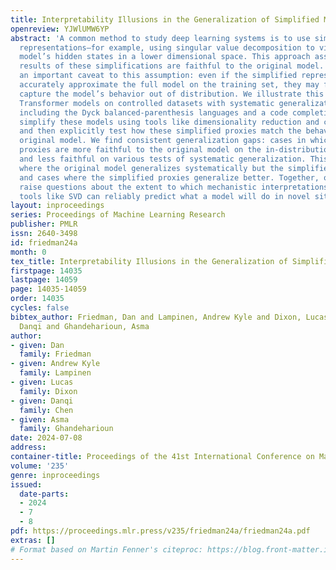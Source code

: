 ```yaml
---
title: Interpretability Illusions in the Generalization of Simplified Models
openreview: YJWlUMW6YP
abstract: 'A common method to study deep learning systems is to use simplified model
  representations—for example, using singular value decomposition to visualize the
  model’s hidden states in a lower dimensional space. This approach assumes that the
  results of these simplifications are faithful to the original model. Here, we illustrate
  an important caveat to this assumption: even if the simplified representations can
  accurately approximate the full model on the training set, they may fail to accurately
  capture the model’s behavior out of distribution. We illustrate this by training
  Transformer models on controlled datasets with systematic generalization splits,
  including the Dyck balanced-parenthesis languages and a code completion task. We
  simplify these models using tools like dimensionality reduction and clustering,
  and then explicitly test how these simplified proxies match the behavior of the
  original model. We find consistent generalization gaps: cases in which the simplified
  proxies are more faithful to the original model on the in-distribution evaluations
  and less faithful on various tests of systematic generalization. This includes cases
  where the original model generalizes systematically but the simplified proxies fail,
  and cases where the simplified proxies generalize better. Together, our results
  raise questions about the extent to which mechanistic interpretations derived using
  tools like SVD can reliably predict what a model will do in novel situations.'
layout: inproceedings
series: Proceedings of Machine Learning Research
publisher: PMLR
issn: 2640-3498
id: friedman24a
month: 0
tex_title: Interpretability Illusions in the Generalization of Simplified Models
firstpage: 14035
lastpage: 14059
page: 14035-14059
order: 14035
cycles: false
bibtex_author: Friedman, Dan and Lampinen, Andrew Kyle and Dixon, Lucas and Chen,
  Danqi and Ghandeharioun, Asma
author:
- given: Dan
  family: Friedman
- given: Andrew Kyle
  family: Lampinen
- given: Lucas
  family: Dixon
- given: Danqi
  family: Chen
- given: Asma
  family: Ghandeharioun
date: 2024-07-08
address:
container-title: Proceedings of the 41st International Conference on Machine Learning
volume: '235'
genre: inproceedings
issued:
  date-parts:
  - 2024
  - 7
  - 8
pdf: https://proceedings.mlr.press/v235/friedman24a/friedman24a.pdf
extras: []
# Format based on Martin Fenner's citeproc: https://blog.front-matter.io/posts/citeproc-yaml-for-bibliographies/
---
```

